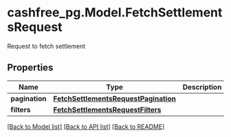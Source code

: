 # cashfree_pg.Model.FetchSettlementsRequest
Request to fetch settlement

## Properties

Name | Type | Description | Notes
------------ | ------------- | ------------- | -------------
**pagination** | [**FetchSettlementsRequestPagination**](FetchSettlementsRequestPagination.md) |  | 
**filters** | [**FetchSettlementsRequestFilters**](FetchSettlementsRequestFilters.md) |  | 

[[Back to Model list]](../README.md#documentation-for-models) [[Back to API list]](../README.md#documentation-for-api-endpoints) [[Back to README]](../README.md)

